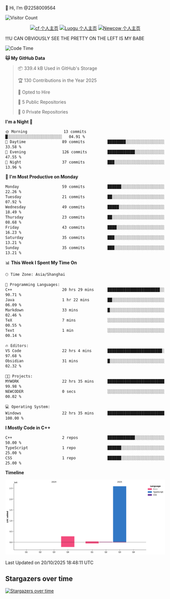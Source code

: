  👋 Hi, I’m @2258009564

![Visitor Count](https://profile-counter.glitch.me/{2258009564}/count.svg)

<!---
2258009564/2258009564 is a ✨ special ✨ repository because its `README.md` (this file) appears on your GitHub profile.
You can click the Preview link to take a look at your changes.
--->

<div align="center">

[![cf 个人主页](https://img.shields.io/badge/codeforces-alisa22580-yellow)](https://codeforces.com/profile/alisa22580)
[![Luogu 个人主页](https://img.shields.io/badge/Luogu-alisa_kujou-blue)](https://www.luogu.com.cn/user/1440708)
[![Newcow 个人主页](https://img.shields.io/badge/nowcoder-lzy-blue)](https://ac.nowcoder.com/acm/contest/profile/51334038)

</div>

!!!U CAN OBVIOUSLY SEE THE PRETTY ON THE LEFT IS MY BABE



<!--START_SECTION:waka-->
![Code Time](http://img.shields.io/badge/Code%20Time-608%20hrs%2012%20mins-blue)

**🐱 My GitHub Data** 

> 📦 339.4 kB Used in GitHub's Storage 
 > 
> 🏆 130 Contributions in the Year 2025
 > 
> 💼 Opted to Hire
 > 
> 📜 5 Public Repositories 
 > 
> 🔑 0 Private Repositories 
 > 
**I'm a Night 🦉** 

```text
🌞 Morning                13 commits          █░░░░░░░░░░░░░░░░░░░░░░░░   04.91 % 
🌆 Daytime                89 commits          ████████░░░░░░░░░░░░░░░░░   33.58 % 
🌃 Evening                126 commits         ████████████░░░░░░░░░░░░░   47.55 % 
🌙 Night                  37 commits          ███░░░░░░░░░░░░░░░░░░░░░░   13.96 % 
```
📅 **I'm Most Productive on Monday** 

```text
Monday                   59 commits          ██████░░░░░░░░░░░░░░░░░░░   22.26 % 
Tuesday                  21 commits          ██░░░░░░░░░░░░░░░░░░░░░░░   07.92 % 
Wednesday                49 commits          █████░░░░░░░░░░░░░░░░░░░░   18.49 % 
Thursday                 23 commits          ██░░░░░░░░░░░░░░░░░░░░░░░   08.68 % 
Friday                   43 commits          ████░░░░░░░░░░░░░░░░░░░░░   16.23 % 
Saturday                 35 commits          ███░░░░░░░░░░░░░░░░░░░░░░   13.21 % 
Sunday                   35 commits          ███░░░░░░░░░░░░░░░░░░░░░░   13.21 % 
```


📊 **This Week I Spent My Time On** 

```text
🕑︎ Time Zone: Asia/Shanghai

💬 Programming Languages: 
C++                      20 hrs 29 mins      ███████████████████████░░   90.71 % 
Java                     1 hr 22 mins        ██░░░░░░░░░░░░░░░░░░░░░░░   06.09 % 
Markdown                 33 mins             █░░░░░░░░░░░░░░░░░░░░░░░░   02.46 % 
TeX                      7 mins              ░░░░░░░░░░░░░░░░░░░░░░░░░   00.55 % 
Text                     1 min               ░░░░░░░░░░░░░░░░░░░░░░░░░   00.14 % 

🔥 Editors: 
VS Code                  22 hrs 4 mins       ████████████████████████░   97.68 % 
Obsidian                 31 mins             █░░░░░░░░░░░░░░░░░░░░░░░░   02.32 % 

🐱‍💻 Projects: 
MYWORK                   22 hrs 35 mins      █████████████████████████   99.98 % 
NEWCODER                 0 secs              ░░░░░░░░░░░░░░░░░░░░░░░░░   00.02 % 

💻 Operating System: 
Windows                  22 hrs 35 mins      █████████████████████████   100.00 % 
```

**I Mostly Code in C++** 

```text
C++                      2 repos             ████████████░░░░░░░░░░░░░   50.00 % 
TypeScript               1 repo              ██████░░░░░░░░░░░░░░░░░░░   25.00 % 
CSS                      1 repo              ██████░░░░░░░░░░░░░░░░░░░   25.00 % 
```



**Timeline**

![Lines of Code chart](https://raw.githubusercontent.com/2258009564/2258009564/main/assets/bar_graph.png)


 Last Updated on 20/10/2025 18:48:11 UTC
<!--END_SECTION:waka-->

## Stargazers over time
[![Stargazers over time](https://starchart.cc/2258009564/2258009564.svg?variant=adaptive)](https://starchart.cc/2258009564/2258009564)
